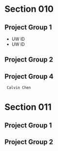 # Section 010

## Project Group 1

   * UW ID 
   * UW ID

## Project Group 2

## Project Group 4 
     
     Calvin Chen

# Section 011

## Project Group 1

## Project Group 2
